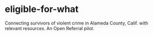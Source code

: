 # eligible-for-what
Connecting survivors of violent crime in Alameda County, Calif. with relevant resources. An Open Referral pilot.

